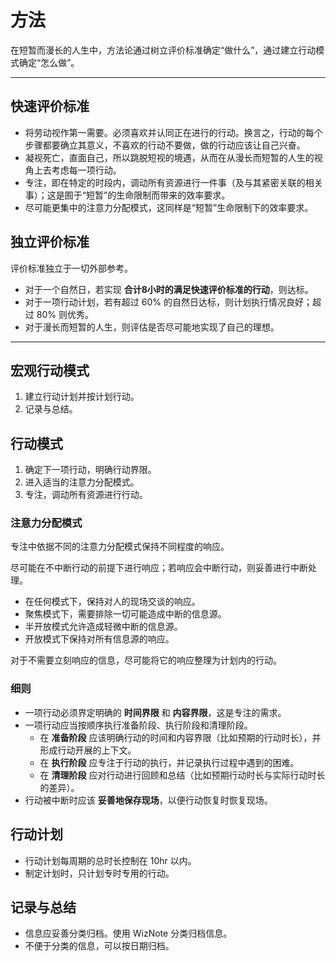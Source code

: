 # 方法

在短暂而漫长的人生中，方法论通过树立评价标准确定“做什么”，通过建立行动模式确定“怎么做”。

---

## 快速评价标准

- 将劳动视作第一需要。必须喜欢并认同正在进行的行动。换言之，行动的每个步骤都要确立其意义，不喜欢的行动不要做，做的行动应该让自己兴奋。
- 凝视死亡，直面自己，所以跳脱短视的境遇，从而在从漫长而短暂的人生的视角上去考虑每一项行动。
- 专注，即在特定的时段内，调动所有资源进行一件事（及与其紧密关联的相关事）；这是囿于“短暂”的生命限制而带来的效率要求。
- 尽可能更集中的注意力分配模式，这同样是“短暂”生命限制下的效率要求。

## 独立评价标准

评价标准独立于一切外部参考。

- 对于一个自然日，若实现 **合计8小时的满足快速评价标准的行动**，则达标。
- 对于一项行动计划，若有超过 60% 的自然日达标，则计划执行情况良好；超过 80% 则优秀。
- 对于漫长而短暂的人生，则评估是否尽可能地实现了自己的理想。

---

## 宏观行动模式

1. 建立行动计划并按计划行动。
2. 记录与总结。

## 行动模式

1. 确定下一项行动，明确行动界限。
2. 进入适当的注意力分配模式。
3. 专注，调动所有资源进行行动。

### 注意力分配模式

专注中依据不同的注意力分配模式保持不同程度的响应。

尽可能在不中断行动的前提下进行响应；若响应会中断行动，则妥善进行中断处理。

- 在任何模式下，保持对人的现场交谈的响应。
- 聚焦模式下，需要排除一切可能造成中断的信息源。
- 半开放模式允许造成轻微中断的信息源。
- 开放模式下保持对所有信息源的响应。

对于不需要立刻响应的信息，尽可能将它的响应整理为计划内的行动。

### 细则

- 一项行动必须界定明确的 **时间界限** 和 **内容界限**，这是专注的需求。
- 一项行动应当按顺序执行准备阶段、执行阶段和清理阶段。
  - 在 **准备阶段** 应该明确行动的时间和内容界限（比如预期的行动时长），并形成行动开展的上下文。
  - 在 **执行阶段** 应专注于行动的执行，并记录执行过程中遇到的困难。
  - 在 **清理阶段** 应对行动进行回顾和总结（比如预期行动时长与实际行动时长的差异）。
- 行动被中断时应该 **妥善地保存现场**，以便行动恢复时恢复现场。

## 行动计划

- 行动计划每周期的总时长控制在 10hr 以内。
- 制定计划时，只计划专时专用的行动。

## 记录与总结

- 信息应妥善分类归档。使用 WizNote 分类归档信息。
- 不便于分类的信息，可以按日期归档。
